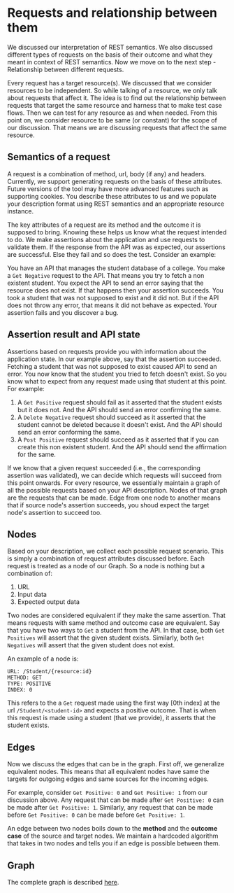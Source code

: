 # Requests and relationship between them

We discussed our interpretation of REST semantics. We also discussed different types of requests on the basis of their outcome and what they meant in context of REST semantics. Now we move on to the next step - Relationship between different requests.

Every request has a target resource(s). We discussed that we consider resources to be independent. So while talking of a resource, we only talk about requests that affect it. The idea is to find out the relationship between requests that target the same resource and harness that to make test case flows. Then we can test for any resource as and when needed. From this point on, we consider resource to be same (or constant) for the scope of our discussion. That means we are discussing requests that affect the same resource.

## Semantics of a request

A request is a combination of method, url, body (if any) and headers. Currently, we support generating requests on the basis of these attributes. Future versions of the tool may have more advanced features such as supporting cookies. You describe these attributes to us and we populate your description format using REST semantics and an appropriate resource instance.

The key attributes of a request are its method and the outcome it is supposed to bring. Knowing these helps us know what the request intended to do. We make assertions about the application and use requests to validate them. If the response from the API was as expected, our assertions are successful. Else they fail and so does the test. Consider an example:

You have an API that manages the student database of a college. You make a `Get Negative` request to the API. That means you try to fetch a non existent student. You expect the API to send an error saying that the resource does not exist. If that happens then your assertion succeeds. You took a student that was not supposed to exist and it did not. But if the API does not throw any error, that means it did not behave as expected. Your assertion fails and you discover a bug.

## Assertion result and API state

Assertions based on requests provide you with information about the application state. In our example above, say that the assertion succeeded. Fetching a student that was not supposed to exist caused API to send an error. You now know that the student you tried to fetch doesn't exist. So you know what to expect from any request made using that student at this point. For example:

1. A `Get Positive` request should fail as it asserted that the student exists but it does not. And the API should send an error confirming the same.
2. A `Delete Negative` request should succeed as it asserted that the student cannot be deleted because it doesn't exist. And the API should send an error conforming the same.
3. A `Post Positive` request should succeed as it asserted that if you can create this non existent student. And the API should send the affirmation for the same.

If we know that a given request succeeded (i.e., the corresponding assertion was validated), we can decide which requests will succeed from this point onwards. For every resource, we essentially maintain a graph of all the possible requests based on your API description. Nodes of that graph are the requests that can be made. Edge from one node to another means that if source node's assertion succeeds, you shoud expect the target node's assertion to succeed too.

## Nodes

Based on your description, we collect each possible request scenario. This is simply a combination of request attributes discussed before. Each request is treated as a node of our Graph. So a node is nothing but a combination of:

1. URL
2. Input data
3. Expected output data

Two nodes are considered equivalent if they make the same assertion. That means requests with same method and outcome case are equivalent. Say that you have two ways to `Get` a student from the API. In that case, both `Get Positives` will assert that the given student exists. Similarly, both `Get Negatives` will assert that the given student does not exist.

An example of a node is:

```curl
URL: /Student/{resource:id}
METHOD: GET
TYPE: POSITIVE
INDEX: 0
```

This refers to the a `Get` request made using the first way [0th index] at the url `/Student/<student-id>` and expects a positive outcome. That is when this request is made using a student (that we provide), it asserts that the student exists.

## Edges

Now we discuss the edges that can be in the graph. First off, we generalize equivalent nodes. This means that all equivalent nodes have same the targets for outgoing edges and same sources for the incoming edges.

For example, consider `Get Positive: 0` and `Get Positive: 1` from our discussion above. Any request that can be made after `Get Positive: 0` can be made after `Get Positive: 1`. Similarly, any request that can be made before `Get Positive: 0` can be made before `Get Positive: 1`.

An edge between two nodes boils down to the **method** and the **outcome case** of the source and target nodes. We maintain a hardcoded algorithm that takes in two nodes and tells you if an edge is possible between them.

## Graph

The complete graph is described [here](../packages/core/README.md#request-graph).
